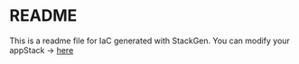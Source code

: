 # README
This is a readme file for IaC generated with StackGen.
You can modify your appStack -> [here](http://main.dev.stackgen.com/appstacks/ff772f7e-67a6-4580-b1a3-4b68b8dcbc2a)
